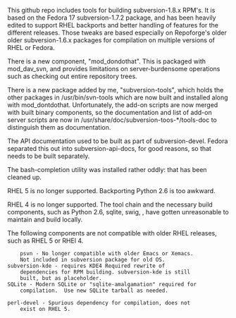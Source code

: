 This github repo includes tools for building subversion-1.8.x
RPM's. It is based on the Fedora 17 subversion-1.7.2 package, and has
been heavily edited to support RHEL backports and better handling of
features for the different releases. Those tweaks are based especially
on Repoforge's older older subversion-1.6.x packages for compilation
on multiple versions of RHEL or Fedora.

There is a new component, "mod_dondothat". This is packaged with
mod_dav_svn, and provides limitations on server-burdensome operations
such as checking out entire repository trees.

There is a new package added by me, "subversion-tools", which holds
the other packages in /usr/bin/svn-tools which are now built and
installed along with mod_dontdothat. Unfortunately, the add-on scripts
are now merged with built binary components, so the documentation and
list of add-on server scripts are now in
/usr/share/doc/subversion-toos-*/tools-doc to distinguish them as
documentation.

The API documentation used to be built as part of subversion-devel.
Fedora separated this out into subversion-api-docs, for good reasons,
so that needs to be built separately.

The bash-completion utility was installed rather oddly: that has been
cleaned up.

RHEL 5 is no longer supported. Backporting Python 2.6 is too awkward.

RHEL 4 is no longer supported. The tool chain and the necessary build
components, such as Python 2.6, sqlite, swig, , have gotten
unreasonable to maintain and build locally.

The following components are not compatible with older RHEL releases,
such as RHEL 5 or RHEl 4.

        psvn - No longer compatible with older Emacs or Xemacs.
		Not included in subversion package for old OS.
	subversion-kde - requires KDE4 Required rewrite of
		dependencies for RPM building. subversion-kde is still
		built, but as placeholder.
	SQLite - Modern SQLite or "sqlite-amalgamation" required for
		compilation.  Use new SQLite tarball as needed.

	perl-devel - Spurious dependency for compilation, does not
		exist on RHEL 5.

